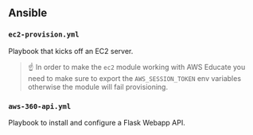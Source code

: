 ## Ansible

### `ec2-provision.yml`

Playbook that kicks off an EC2 server.

> :point_up: In order to make the `ec2` module working with AWS Educate you need to make sure to export the `AWS_SESSION_TOKEN` env variables otherwise the module will fail provisioning.

### `aws-360-api.yml`

Playbook to install and configure a Flask Webapp API.
